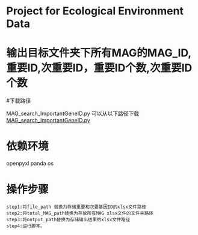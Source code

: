 # Project for Ecological Environment Data

# 输出目标文件夹下所有MAG的MAG_ID,重要ID,次重要ID，重要ID个数,次重要ID个数

#下载路径

MAG_search_ImportantGeneID.py 可以从以下路径下载 [MAG_search_ImportantGeneID.py](https://github.com/Intelligent-Detection-611/miaoxufan/blob/main/MAG_search_ImportantGeneID.py)

# 依赖环境
openpyxl panda os

# 操作步骤

    step1:将file_path 替换为存储重要和次要基因ID的xlsx文件路径
    step2:将total_MAG_path替换为存放所有MAG xlsx文件的文件夹路径
    step3:将output_path替换为存储输出结果的xlsx文件路径
    step4:运行脚本。